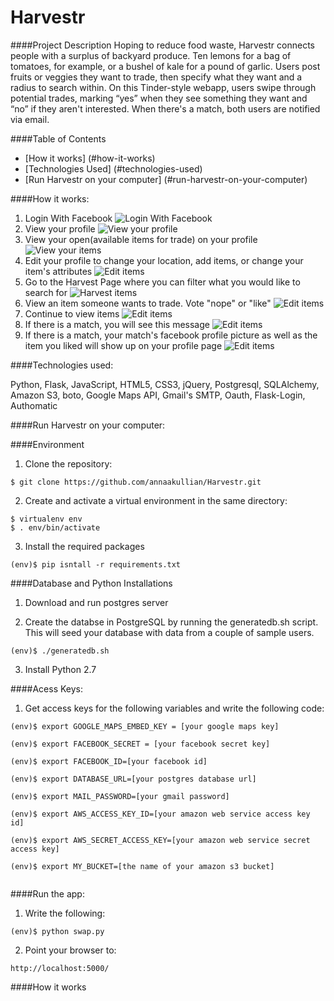Harvestr
========

####Project Description
Hoping to reduce food waste, Harvestr connects people with a surplus of backyard produce.  Ten lemons for a bag of tomatoes, for example, or a bushel of kale for a pound of garlic. Users post fruits or veggies they want to trade, then specify what they want and a radius to search within. On this Tinder-style webapp, users swipe through potential trades, marking “yes” when they see something they want and “no” if they aren't interested. When there's a match, both users are notified via email.

####Table of Contents
- [How it works] (#how-it-works)
- [Technologies Used] (#technologies-used)
- [Run Harvestr on your computer] (#run-harvestr-on-your-computer)

####How it works:
1) Login With Facebook
![Login With Facebook](/static/images/screenshot1.jpg "Login With Facebook")
2) View your profile
![View your profile](/static/images/screenshot2.jpg "View Profile")
3) View your open(available items for trade) on your profile
![View your items](/static/images/screenshot3.jpg "View your open items")
4) Edit your profile to change your location, add items, or change your item's attributes
![Edit items](/static/images/screenshot4.jpg "Edit your items and information")
5) Go to the Harvest Page where you can filter what you would like to search for
![Harvest items](/static/images/screenshot6.jpg "Filter your search and press Harvest")
6) View an item someone wants to trade. Vote "nope" or "like"
![Edit items](/static/images/screenshot7.jpg "View items and vote nope or like!")
7) Continue to view items
![Edit items](/static/images/screenshot8.jpg "View more items")
8) If there is a match, you will see this message
![Edit items](/static/images/screenshot9.jpg "Match Message")
9) If there is a match, your match's facebook profile picture as well as the item you liked will show up on your profile page
![Edit items](/static/images/screenshot10.jpg "Your matches")



####Technologies used:

Python, Flask, JavaScript, HTML5, CSS3, jQuery, Postgresql, SQLAlchemy, Amazon S3, boto, Google Maps API, Gmail's SMTP, Oauth, Flask-Login, Authomatic 


####Run Harvestr on your computer:

####Environment

1) Clone the repository:
<pre><code>$ git clone https://github.com/annaakullian/Harvestr.git</code></pre>

2) Create and activate a virtual environment in the same directory:
<pre><code>$ virtualenv env
$ . env/bin/activate
</code></pre>

3) Install the required packages 
<pre><code>(env)$ pip isntall -r requirements.txt </code></pre>

####Database and Python Installations

1) Download and run postgres server

2) Create the databse in PostgreSQL by running the generatedb.sh script. This will seed your database with data from a couple of sample users.
<pre><code>(env)$ ./generatedb.sh </code></pre>

3) Install Python 2.7

####Acess Keys:

1) Get access keys for the following variables and write the following code:
<pre><code>(env)$ export GOOGLE_MAPS_EMBED_KEY = [your google maps key]<br/>
(env)$ export FACEBOOK_SECRET = [your facebook secret key]<br/>
(env)$ export FACEBOOK_ID=[your facebook id]<br/>
(env)$ export DATABASE_URL=[your postgres database url]<br/>
(env)$ export MAIL_PASSWORD=[your gmail password]<br/>
(env)$ export AWS_ACCESS_KEY_ID=[your amazon web service access key id]<br/>
(env)$ export AWS_SECRET_ACCESS_KEY=[your amazon web service secret access key]<br/>
(env)$ export MY_BUCKET=[the name of your amazon s3 bucket]<br/>
</code></pre>

####Run the app:

1) Write the following:
<pre><code>(env)$ python swap.py</code></pre>

2) Point your browser to:
<pre><code>http://localhost:5000/</code></pre>

  
####How it works
